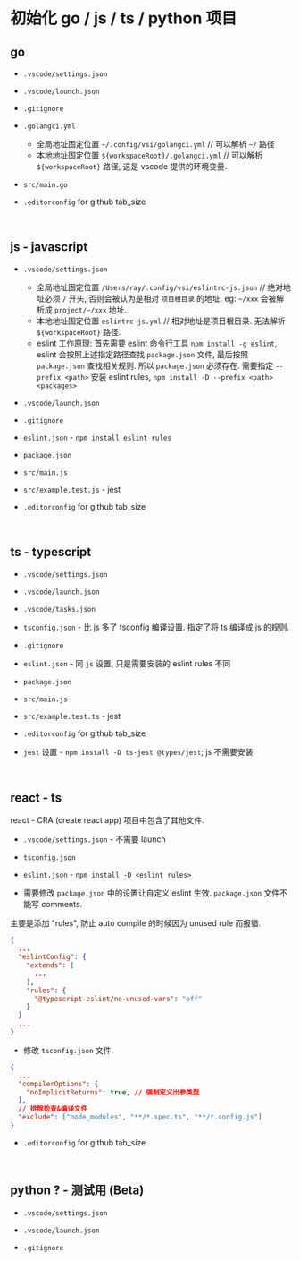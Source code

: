 # 初始化 go / js / ts / python 项目

## go

- `.vscode/settings.json`

- `.vscode/launch.json`

- `.gitignore`

- `.golangci.yml`

  - 全局地址固定位置 `~/.config/vsi/golangci.yml` // 可以解析 `~/` 路径
  - 本地地址固定位置 `${workspaceRoot}/.golangci.yml` // 可以解析 `${workspaceRoot}` 路径, 这是 vscode 提供的环境变量.

- `src/main.go`

- `.editorconfig` for github tab_size

<br />

## js - javascript

- `.vscode/settings.json`

  - 全局地址固定位置 `/Users/ray/.config/vsi/eslintrc-js.json` // 绝对地址必须 `/` 开头, 否则会被认为是相对 `项目根目录` 的地址. eg: `~/xxx` 会被解析成 `project/~/xxx` 地址.
  - 本地地址固定位置 `eslintrc-js.yml` // 相对地址是项目根目录. 无法解析 `${workspaceRoot}` 路径.
  - eslint 工作原理: 首先需要 eslint 命令行工具 `npm install -g eslint`, eslint 会按照上述指定路径查找 `package.json` 文件, 最后按照 `package.json` 查找相关规则. 所以 `package.json` 必须存在. 需要指定 `--prefix <path>` 安装 eslint rules, `npm install -D --prefix <path> <packages>`

- `.vscode/launch.json`

- `.gitignore`

- `eslint.json` - `npm install eslint rules`

- `package.json`

- `src/main.js`

- `src/example.test.js` - jest

- `.editorconfig` for github tab_size

<br />

## ts - typescript

- `.vscode/settings.json`

- `.vscode/launch.json`

- `.vscode/tasks.json`

- `tsconfig.json` - 比 js 多了 tsconfig 编译设置. 指定了将 ts 编译成 js 的规则.

- `.gitignore`

- `eslint.json` - 同 `js` 设置, 只是需要安装的 eslint rules 不同

- `package.json`

- `src/main.js`

- `src/example.test.ts` - jest

- `.editorconfig` for github tab_size

- `jest` 设置 - `npm install -D ts-jest @types/jest`; js 不需要安装

<br />

## react - ts

react - CRA (create react app) 项目中包含了其他文件.

- `.vscode/settings.json` - 不需要 launch

- `tsconfig.json`

- `eslint.json` - `npm install -D <eslint rules>`

- 需要修改 `package.json` 中的设置让自定义 eslint 生效. `package.json` 文件不能写 comments.

主要是添加 "rules", 防止 auto compile 的时候因为 unused rule 而报错.

```json
{
  ...
  "eslintConfig": {
    "extends": [
      ...
    ],
    "rules": {
      "@typescript-eslint/no-unused-vars": "off"
    }
  }
  ...
}
```

- 修改 `tsconfig.json` 文件.

```json
{
  ...
  "compilerOptions": {
    "noImplicitReturns": true, // 强制定义出参类型
  },
  // 排除检查&编译文件
  "exclude": ["node_modules", "**/*.spec.ts", "**/*.config.js"]
}
```

- `.editorconfig` for github tab_size

<br />

## python ? - 测试用 (Beta)

- `.vscode/settings.json`

- `.vscode/launch.json`

- `.gitignore`

<br />




